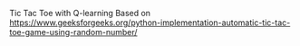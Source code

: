 Tic Tac Toe with Q-learning
Based on https://www.geeksforgeeks.org/python-implementation-automatic-tic-tac-toe-game-using-random-number/
